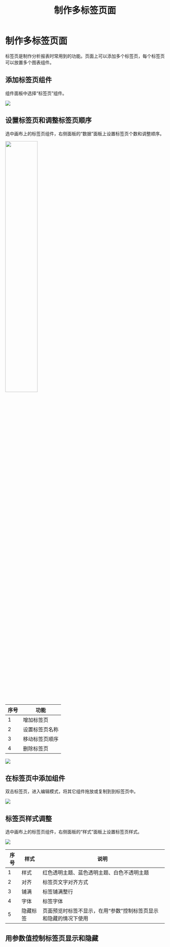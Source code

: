 ﻿---
id: sjfxyksh-zzdbqy
title: 制作多标签页面
sidebar_position: 6
---
# 制作多标签页面

标签页是制作分析报表时常用到的功能。页面上可以添加多个标签页，每个标签页可以放置多个图表组件。

## 添加标签页组件

组件面板中选择“标签页”组件。

<div align="left"><img  src="../../../static/img/datafor/visualizer/image-20220220111820213.png"  /></div>

## 设置标签页和调整标签页顺序

选中画布上的标签页组件，右侧面板的“数据”面板上设置标签页个数和调整顺序。

<div align="left"><img  src="../../../static/img/datafor/visualizer/image-20220220112217184.png" width="45%" /></div>

   | 序号 | 功能           |
   | ---- | -------------- |
   | 1    | 增加标签页     |
   | 2    | 设置标签页名称 |
   | 3    | 移动标签页顺序 |
   | 4    | 删除标签页     |

<div align="left"><img  src="../../../static/img/datafor/visualizer/20220220_112620.gif"  /></div>

## 在标签页中添加组件

双击标签页，进入编辑模式，将其它组件拖放或复制到到标签页中。

<div align="left"><img  src="../../../static/img/datafor/visualizer/20220220_113659.gif"  /></div>

## 标签页样式调整

选中画布上的标签页组件，右侧面板的“样式”面板上设置标签页样式。


<div align="left"><img  src="../../../static/img/datafor/visualizer/image-20220220131128518.png"  /></div>

| 序号 | 样式     | 说明                                                         |
| ---- | -------- | ------------------------------------------------------------ |
| 1    | 样式     | 红色透明主题、蓝色透明主题、白色不透明主题                   |
| 2    | 对齐     | 标签页文字对齐方式                                           |
| 3    | 铺满     | 标签铺满整行                                                 |
| 4    | 字体     | 标签字体                                                     |
| 5    | 隐藏标签 | 页面预览时标签不显示，在用“参数”控制标签页显示和隐藏的情况下使用 |



## 用参数值控制标签页显示和隐藏